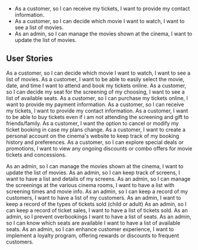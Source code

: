 - As a customer, so I can receive my tickets, I want to provide my contact information.
- As a customer, so I can decide which movie I want to watch, I want to see a list of movies.
- As an admin, so I can manage the movies shown at the cinema, I want to update the list of movies.








## User Stories


As a customer, so I can decide which movie I want to watch, I want to see a list of movies.
As a customer, I want to be able to easily select the movie, date, and time I want to attend and book my tickets online.
As a customer, so I can decide my seat for the screening of my choosing, I want to see a list of available seats.
As a customer, so I can purchase my tickets online, I want to provide my payment information.
As a customer, so I can receive my tickets, I want to provide my contact information.
As a customer, I want to be able to buy tickets even if i am not attending the screening and gift to friends/family.
As a customer, I want the option to cancel or modify my ticket booking in case my plans change.
As a customer, I want to create a personal account on the cinema's website to keep track of my booking history and preferences.
As a customer, so I can explore special deals or promotions, I want to view any ongoing discounts or combo offers for movie tickets and concessions.

As an admin, so I can manage the movies shown at the cinema, I want to update the list of movies.
As an admin, so I can keep track of screens, I want to have a list and details of my screens.
As an admin, so I can manage the screenings at the various cinema rooms, I want to have a list with screening times and movie info.
As an admin, so I can  keep a record of my customers, I want to have a list of my customers.
As an admin, I want to keep a record of the types of tickets sold (child or adult)
As an admin, so I can  keep a record of ticket sales, I want to have a list of tickets sold.
As an admin, so I prevent overbookings I want to have a list of seats.
As an admin, so I can know which seats are available I want to have a list of available seats.
As an admin, so I can enhance customer experience, I want to implement a loyalty program, offering rewards or discounts to frequent customers.